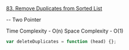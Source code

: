 [83. Remove Duplicates from Sorted List
](https://leetcode.com/problems/remove-duplicates-from-sorted-list/)

-- Two Pointer

Time Complexity - O(n)
Space Complexity - O(1)

```javascript
var deleteDuplicates = function (head) {};
```
